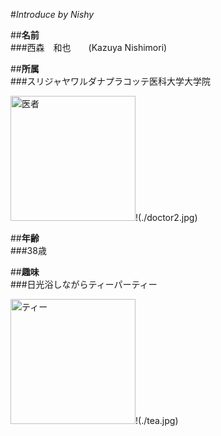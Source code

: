#*Introduce by Nishy*  
  
##**名前**  
###西森　和也　　(Kazuya Nishimori)  
  
##**所属**  
###スリジャヤワルダナプラコッテ医科大学大学院  
  
<img src="doctor2.jpg" alt="医者" title="医者" width="200" height="200" />!(./doctor2.jpg)  
  
##**年齢**  
###38歳  
  
##**趣味**  
###日光浴しながらティーパーティー  
  
<img src="tea.jpg" alt="ティー" title="ティー" width="200" height="200" />!(./tea.jpg)  
  
  
